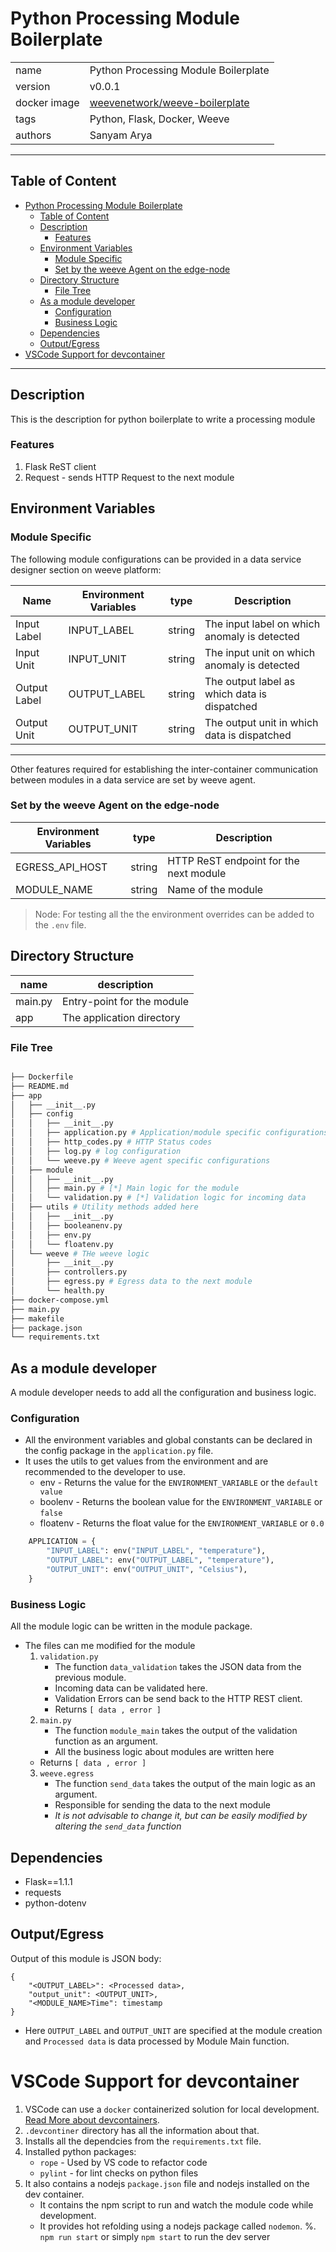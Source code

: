 # Python Processing Module Boilerplate


|              |                                                            |
| ------------ | ---------------------------------------------------------- |
| name         | Python Processing Module Boilerplate                       |
| version      | v0.0.1                                                     |
| docker image | [weevenetwork/weeve-boilerplate](https://linktodockerhub/) |
| tags         | Python, Flask, Docker, Weeve                               |
| authors      | Sanyam Arya                                                |

***
## Table of Content
- [Python Processing Module Boilerplate](#python-processing-module-boilerplate)
  - [Table of Content](#table-of-content)
  - [Description](#description)
    - [Features](#features)
  - [Environment Variables](#environment-variables)
    - [Module Specific](#module-specific)
    - [Set by the weeve Agent on the edge-node](#set-by-the-weeve-agent-on-the-edge-node)
  - [Directory Structure](#directory-structure)
    - [File Tree](#file-tree)
  - [As a module developer](#as-a-module-developer)
    - [Configuration](#configuration)
    - [Business Logic](#business-logic)
  - [Dependencies](#dependencies)
  - [Output/Egress](#outputegress)
- [VSCode Support for devcontainer](#vscode-support-for-devcontainer)

***

## Description 

This is the description for python boilerplate to write a processing module

### Features
1. Flask ReST client
2. Request - sends HTTP Request to the next module

## Environment Variables

### Module Specific
The following module configurations can be provided in a data service designer section on weeve platform:

| Name         | Environment Variables | type   | Description                                  |
| ------------ | --------------------- | ------ | -------------------------------------------- |
| Input Label  | INPUT_LABEL           | string | The input label on which anomaly is detected |
| Input Unit   | INPUT_UNIT            | string | The input unit on which anomaly is detected  |
| Output Label | OUTPUT_LABEL          | string | The output label as which data is dispatched |
| Output Unit  | OUTPUT_UNIT           | string | The output unit in which data is dispatched  |

***

Other features required for establishing the inter-container communication between modules in a data service are set by weeve agent.

### Set by the weeve Agent on the edge-node

| Environment Variables | type   | Description                            |
| --------------------- | ------ | -------------------------------------- |
| EGRESS_API_HOST       | string | HTTP ReST endpoint for the next module |
| MODULE_NAME           | string | Name of the module                     |

> Node: For testing all the the environment overrides can be added to the `.env` file.

## Directory Structure
| name    | description                |
| ------- | -------------------------- |
| main.py | Entry-point for the module |
| app     | The application directory  |


### File Tree

```bash

├── Dockerfile
├── README.md
├── app
│   ├── __init__.py
│   ├── config
│   │   ├── __init__.py
│   │   ├── application.py # Application/module specific configurations
│   │   ├── http_codes.py # HTTP Status codes
│   │   ├── log.py # log configuration
│   │   └── weeve.py # Weeve agent specific configurations
│   ├── module
│   │   ├── __init__.py
│   │   ├── main.py # [*] Main logic for the module
│   │   └── validation.py # [*] Validation logic for incoming data
│   ├── utils # Utility methods added here
│   │   ├── __init__.py
│   │   ├── booleanenv.py
│   │   ├── env.py
│   │   └── floatenv.py
│   └── weeve # THe weeve logic
│       ├── __init__.py
│       ├── controllers.py
│       ├── egress.py # Egress data to the next module
│       └── health.py
├── docker-compose.yml
├── main.py
├── makefile
├── package.json
└── requirements.txt

```

## As a module developer

A module developer needs to add all the configuration and business logic.
### Configuration

* All the environment variables and global constants can be declared in the config package in the `application.py` file.
* It uses the utils to get values from the environment and are recommended to the developer to use.
  * env - Returns the value for the `ENVIRONMENT_VARIABLE` or the `default value`
  * boolenv - Returns the boolean value for the `ENVIRONMENT_VARIABLE` or `false`
  * floatenv - Returns the float value for the `ENVIRONMENT_VARIABLE` or `0.0`


```python
    APPLICATION = {
        "INPUT_LABEL": env("INPUT_LABEL", "temperature"),
        "OUTPUT_LABEL": env("OUTPUT_LABEL", "temperature"),
        "OUTPUT_UNIT": env("OUTPUT_UNIT", "Celsius"),
    }
 ``` 

### Business Logic
All the module logic can be written in the module package.
   * The files can me modified for the module
      1. `validation.py`
         * The function `data_validation` takes the JSON data from the previous module.
         * Incoming data can be validated here.
         * Validation Errors can be send back to the HTTP REST client.
         * Returns `[ data , error ]`
      2. `main.py`
         * The function `module_main` takes the output of the validation function as an argument.
         * All the business logic about modules are written here
        * Returns `[ data , error ]`
      3. `weeve.egress`
         * The function `send_data` takes the output of the main logic as an argument.
         * Responsible for sending the data to the next module
         * *It is not advisable to change it, but can be easily modified by altering the `send_data` function*


## Dependencies

* Flask==1.1.1
* requests
* python-dotenv

## Output/Egress
Output of this module is JSON body:

```node
{
    "<OUTPUT_LABEL>": <Processed data>,
    "output_unit": <OUTPUT_UNIT>,
    "<MODULE_NAME>Time": timestamp
}
```
 
* Here `OUTPUT_LABEL` and `OUTPUT_UNIT` are specified at the module creation and `Processed data` is data processed by Module Main function.



# VSCode Support for devcontainer

1. VSCode can use a `docker` containerized solution for local development. [Read More about devcontainers]("https://code.visualstudio.com/docs/remote/create-dev-container).
1. `.devcontiner` directory has all the information about that.
2. Installs all the dependcies from the `requirements.txt` file.
3. Installed python packages:
    * `rope` - Used by VS code to refactor code 
    * `pylint` - for lint checks on python files
4. It also contains a nodejs `package.json` file and nodejs installed on the dev container.
     * It contains the npm script to run and watch the module code while development.
     * It provides hot refolding using a nodejs package called `nodemon`.
%. `npm run start` or simply `npm start` to run the dev server